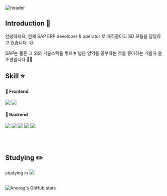 
<!-- 헤더 -->
![header](https://capsule-render.vercel.app/api?type=slice&color=auto&height=200&section=header&text=Welcome!&desc=I'm%20Yoon%20Johyun&fontSize=60&rotate=14&fontAlignY=27&fontAlign=75&descAlignY=43&descAlign=80&&animation=twinkling)
<div align=left>


<!--소개-->

## Introduction :raised_hands:
 안녕하세요, 현재 SAP ERP developer & operator 로 재직중이고 SD 모듈을 담당하고 있습니다. 😃

 SAP는 물론 그 외의 기술스택을 쌓으며 넓은 영역을 공부하는 것을 좋아하는 개발자 윤조현입니다.👩‍💻
 
 <!--기술스택-->
  ## Skill :star:
 
  #### 📌 Frontend
  <img src="https://img.shields.io/badge/Javascript-F7DF1E?style=flat&logo=Javascript&logoColor=white"/>
  <img src="https://img.shields.io/badge/Node.js-339933?style=flat&logo=Node.js&logoColor=white"/>
 
 
  <br/>
 
  #### 📌 Backend
  <img src="https://img.shields.io/badge/SAP-0FAAFF?style=flat&logo=SAP&logoColor=white"/>
  <img src="https://img.shields.io/badge/ABAP-C8B9CC?style=flat&logo=SAP&logoColor=white"/>
  <img src="https://img.shields.io/badge/Python-3776AB?style=flat&logo=python&logoColor=white"/>
  <img src="https://img.shields.io/badge/C-A8B9CC?style=flat&logo=C&logoColor=white"/>
  <img src="https://img.shields.io/badge/MYSQL-005C84?style=flat&logo=MYSQL&logoColor=white"/>

  <br/>
  <!--언어 및 툴-->

<br/><br/>
  
 <!--공부중 -->
 
  ## Studying :pencil2: 
 
  studying in <img src="https://img.shields.io/badge/42-000000?style=flat&logo=42&logoColor=white"/>
 <br/>
 <br/>
  

 
</div>

![Anurag's GitHub stats](https://github-readme-stats.vercel.app/api?username=porory415&show_icons=true&theme=radical)


